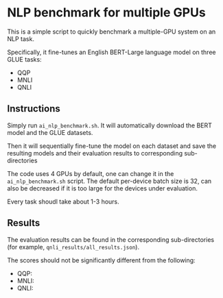 # NLP benchmark for multiple GPUs

This is a simple script to quickly benchmark a multiple-GPU system on an NLP task.

Specifically, it fine-tunes an English BERT-Large language model on three GLUE tasks:
- QQP
- MNLI
- QNLI

## Instructions

Simply run `ai_nlp_benchmark.sh`. It will automatically download the BERT model and the GLUE datasets.

Then it will sequentially fine-tune the model on each dataset and save the resulting models and their evaluation results to corresponding sub-directories

The code uses 4 GPUs by default, one can change it in the `ai_nlp_benchmark.sh` script.
The default per-device batch size is 32, can also be decreased if it is too large for the devices under evaluation.

Every task shoudl take about 1-3 hours.

## Results
The evaluation results can be found in the corresponding sub-directories (for example, `qnli_results/all_results.json`).

The scores should not be significantly different from the following:

- QQP:
- MNLI:
- QNLI:

